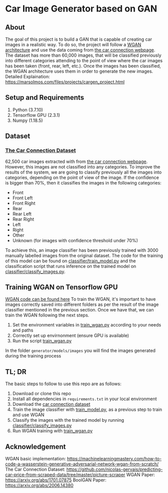 # Car Image Generator based on GAN


## About ##
The goal of this project is to build a GAN that is capable of creating car images in a realistic way. To do so, the project will follow a [WGAN architecture](https://arxiv.org/abs/1701.07875) and use the data coming from [the car connection webpage](https://www.thecarconnection.com/). The dataset has more than 60,000 images, that will be classified previously into different categories attending to the point of view where the car images has been taken (front, rear, left, etc.). Once the images has been classified, the WGAN architecture uses them in order to generate the new images.
Detailed Explaination: https://marsolmos.com/files/projects/cargen_project.html


## Setup and Requirements ##
1. Python (3.7.10)
2. Tensorflow GPU (2.3.1)
3. Numpy (1.18.5)


## Dataset ##
### [The Car Connection Dataset](https://github.com/nicolas-gervais/predicting-car-price-from-scraped-data/tree/master/picture-scraper) ###
62,500 car images extracted with from [the car connection webpage](https://www.thecarconnection.com/). However, this images are not classified into any categories. To improve the results of the system, we are going to classify previously all the images into categories, depending on the point of view of the image. If the confidence is bigger than 70%, then it classifies the images in the following categories:

- Front
- Front Left
- Front Right
- Rear
- Rear Left
- Rear Right
- Left
- Right
- Other
- Unknown (for images with confidence threshold under 70%)

To achieve this, an image classifier has been previously trained with 3000 manually labelled images from the original dataset. The code for the training of this model can be found on [classifier/train_model.py](https://github.com/marsolmos/cargen/blob/main/classifier/train_model.py) and the classification script that runs inference on the trained model on [classifier/classify_images.py](https://github.com/marsolmos/cargen/blob/main/classifier/classify_images.py).


## Training WGAN on Tensorflow GPU ##
[WGAN code can be found here](https://github.com/marsolmos/cargen/tree/main/generator)
To train the WGAN, it's important to have images correctly saved into different folders as per the result of the image classifier mentioned in the previous section. Once we have that, we can train the WGAN following the next steps.

1. Set the environment variables in [train_wgan.py](https://github.com/marsolmos/cargen/blob/main/generator/train_wgan.py) according to your needs and paths
2. Correctly set up envirnonment (ensure GPU is available)
3. Run the script [train_wgan.py](https://github.com/marsolmos/cargen/blob/main/generator/train_wgan.py)

In the folder `generator/models/images` you will find the images generated during the training process


## TL; DR ##
The basic steps to follow to use this repo are as follows:
1. Download or clone this repo
2. Install all dependencies in `requirements.txt` in your local environment
3. Download the [car connection dataset](https://github.com/nicolas-gervais/predicting-car-price-from-scraped-data/tree/master/picture-scraper)
4. Train the image classifier with [train_model.py](https://github.com/marsolmos/cargen/blob/main/classifier/train_model.py), as a previous step to train and use WGAN
5. Classify the images with the trained model by running [classifier/classify_images.py](https://github.com/marsolmos/cargen/blob/main/classifier/classify_images.py)
6. Run WGAN training with [train_wgan.py](https://github.com/marsolmos/cargen/blob/main/generator/train_wgan.py)


## Acknowledgement ##
WGAN basic implementation: https://machinelearningmastery.com/how-to-code-a-wasserstein-generative-adversarial-network-wgan-from-scratch/
The Car Connection Dataset: https://github.com/nicolas-gervais/predicting-car-price-from-scraped-data/tree/master/picture-scraper
WGAN Paper: https://arxiv.org/abs/1701.07875
BoolGAN Paper: https://arxiv.org/abs/2006.14380

